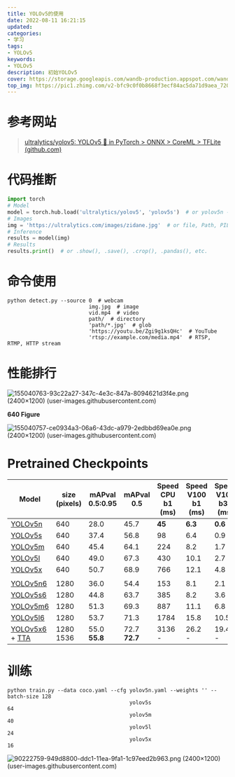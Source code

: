 ```yaml
---
title: YOLOv5的使用
date: 2022-08-11 16:21:15
updated:
categories: 
- 学习
tags: 
- YOLOv5
keywords:
- YOLOv5
description: 初始YOLOv5
cover: https://storage.googleapis.com/wandb-production.appspot.com/wandb-public-images/3hql0qh3b7.png
top_img: https://pic1.zhimg.com/v2-bfc9c0f0b8668f3ecf84ac5da71d9aea_720w.jpg?source=172ae18b
---
```


# 参考网站

> [ultralytics/yolov5: YOLOv5 🚀 in PyTorch > ONNX > CoreML > TFLite (github.com)](https://github.com/ultralytics/yolov5)

# 代码推断

```python
import torch
# Model
model = torch.hub.load('ultralytics/yolov5', 'yolov5s')  # or yolov5n - yolov5x6, custom
# Images
img = 'https://ultralytics.com/images/zidane.jpg'  # or file, Path, PIL, OpenCV, numpy, list
# Inference
results = model(img)
# Results
results.print()  # or .show(), .save(), .crop(), .pandas(), etc.
```

# 命令使用

```shell
python detect.py --source 0  # webcam
                          img.jpg  # image
                          vid.mp4  # video
                          path/  # directory
                          'path/*.jpg'  # glob
                          'https://youtu.be/Zgi9g1ksQHc'  # YouTube
                          'rtsp://example.com/media.mp4'  # RTSP, RTMP, HTTP stream
```

# 性能排行

![155040763-93c22a27-347c-4e3c-847a-8094621d3f4e.png (2400×1200) (user-images.githubusercontent.com)](https://user-images.githubusercontent.com/26833433/155040763-93c22a27-347c-4e3c-847a-8094621d3f4e.png)

**640 Figure**

![155040757-ce0934a3-06a6-43dc-a979-2edbbd69ea0e.png (2400×1200) (user-images.githubusercontent.com)](https://user-images.githubusercontent.com/26833433/155040757-ce0934a3-06a6-43dc-a979-2edbbd69ea0e.png)

# Pretrained Checkpoints

| Model                                                                                                                                          | size (pixels) | mAPval 0.5:0.95 | mAPval 0.5    | Speed CPU b1 (ms) | Speed V100 b1 (ms) | Speed V100 b32 (ms) | params (M) | FLOPs @640 (B) |
| ---------------------------------------------------------------------------------------------------------------------------------------------- | ------------- | --------------- | ------------- | ----------------- | ------------------ | ------------------- | ---------- | -------------- |
| [YOLOv5n](https://github.com/ultralytics/yolov5/releases/download/v6.2/yolov5n.pt)                                                             | 640           | 28.0            | 45.7          | **45**            | **6.3**            | **0.6**             | **1.9**    | **4.5**        |
| [YOLOv5s](https://github.com/ultralytics/yolov5/releases/download/v6.2/yolov5s.pt)                                                             | 640           | 37.4            | 56.8          | 98                | 6.4                | 0.9                 | 7.2        | 16.5           |
| [YOLOv5m](https://github.com/ultralytics/yolov5/releases/download/v6.2/yolov5m.pt)                                                             | 640           | 45.4            | 64.1          | 224               | 8.2                | 1.7                 | 21.2       | 49.0           |
| [YOLOv5l](https://github.com/ultralytics/yolov5/releases/download/v6.2/yolov5l.pt)                                                             | 640           | 49.0            | 67.3          | 430               | 10.1               | 2.7                 | 46.5       | 109.1          |
| [YOLOv5x](https://github.com/ultralytics/yolov5/releases/download/v6.2/yolov5x.pt)                                                             | 640           | 50.7            | 68.9          | 766               | 12.1               | 4.8                 | 86.7       | 205.7          |
|                                                                                                                                                |               |                 |               |                   |                    |                     |            |                |
| [YOLOv5n6](https://github.com/ultralytics/yolov5/releases/download/v6.2/yolov5n6.pt)                                                           | 1280          | 36.0            | 54.4          | 153               | 8.1                | 2.1                 | 3.2        | 4.6            |
| [YOLOv5s6](https://github.com/ultralytics/yolov5/releases/download/v6.2/yolov5s6.pt)                                                           | 1280          | 44.8            | 63.7          | 385               | 8.2                | 3.6                 | 12.6       | 16.8           |
| [YOLOv5m6](https://github.com/ultralytics/yolov5/releases/download/v6.2/yolov5m6.pt)                                                           | 1280          | 51.3            | 69.3          | 887               | 11.1               | 6.8                 | 35.7       | 50.0           |
| [YOLOv5l6](https://github.com/ultralytics/yolov5/releases/download/v6.2/yolov5l6.pt)                                                           | 1280          | 53.7            | 71.3          | 1784              | 15.8               | 10.5                | 76.8       | 111.4          |
| [YOLOv5x6](https://github.com/ultralytics/yolov5/releases/download/v6.2/yolov5x6.pt) + [TTA](https://github.com/ultralytics/yolov5/issues/303) | 1280 1536     | 55.0 **55.8**   | 72.7 **72.7** | 3136 -            | 26.2 -             | 19.4 -              | 140.7 -    | 209.8 -        |

# 训练

```shell
python train.py --data coco.yaml --cfg yolov5n.yaml --weights '' --batch-size 128
                                       yolov5s                                64
                                       yolov5m                                40
                                       yolov5l                                24
                                       yolov5x                                16
```

![90222759-949d8800-ddc1-11ea-9fa1-1c97eed2b963.png (2400×1200) (user-images.githubusercontent.com)](https://user-images.githubusercontent.com/26833433/90222759-949d8800-ddc1-11ea-9fa1-1c97eed2b963.png)
